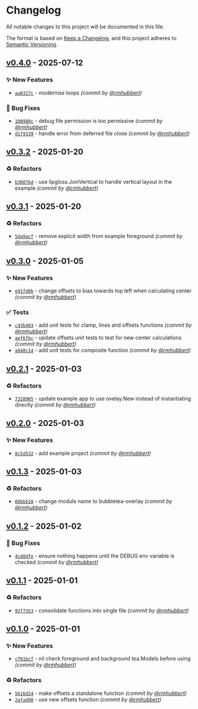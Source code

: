 # Changelog
All notable changes to this project will be documented in this file.

The format is based on [Keep a Changelog](https://keepachangelog.com/en/1.0.0/),
and this project adheres to [Semantic Versioning](https://semver.org/spec/v2.0.0.html).

## [v0.4.0] - 2025-07-12
### :sparkles: New Features
- [`aa0327c`](https://github.com/rmhubbert/bubbletea-overlay/commit/aa0327c6d2266db823e6487bc1ca7b9ac1830587) - modernise loops *(commit by [@rmhubbert](https://github.com/rmhubbert))*

### :bug: Bug Fixes
- [`100980c`](https://github.com/rmhubbert/bubbletea-overlay/commit/100980c038cfe4454ed28f0c28a3228dde7bc19a) - debug file permission is too permissive *(commit by [@rmhubbert](https://github.com/rmhubbert))*
- [`d1f9339`](https://github.com/rmhubbert/bubbletea-overlay/commit/d1f93393961c0460b565061e2c39cae016da9042) - handle error from deferred file close *(commit by [@rmhubbert](https://github.com/rmhubbert))*


## [v0.3.2] - 2025-01-20
### :recycle: Refactors
- [`b3087bd`](https://github.com/rmhubbert/bubbletea-overlay/commit/b3087bd35b408d95f05016e8f5184d425f365044) - use lipgloss.JoinVertical to handle vertical layout in the example *(commit by [@rmhubbert](https://github.com/rmhubbert))*


## [v0.3.1] - 2025-01-20
### :recycle: Refactors
- [`5da9acf`](https://github.com/rmhubbert/bubbletea-overlay/commit/5da9acfd6a2acc5ff1df7609230ed1d037e035ce) - remove explicit width from example foreground *(commit by [@rmhubbert](https://github.com/rmhubbert))*


## [v0.3.0] - 2025-01-05
### :sparkles: New Features
- [`e91fd0b`](https://github.com/rmhubbert/bubbletea-overlay/commit/e91fd0b06dca529cdad4b4e197975923a43cf95e) - change offsets to bias towards top left when calculating center *(commit by [@rmhubbert](https://github.com/rmhubbert))*

### :white_check_mark: Tests
- [`c43b493`](https://github.com/rmhubbert/bubbletea-overlay/commit/c43b4932a6896b41e3baefeda74c806b3a23736e) - add unit tests for clamp, lines and offsets functions *(commit by [@rmhubbert](https://github.com/rmhubbert))*
- [`aef6fbc`](https://github.com/rmhubbert/bubbletea-overlay/commit/aef6fbc8735e9c390a9dc09d2c8ae9b2a117ea24) - update offsets unit tests to test for new center calculations *(commit by [@rmhubbert](https://github.com/rmhubbert))*
- [`a040c14`](https://github.com/rmhubbert/bubbletea-overlay/commit/a040c1475d8d616ede4cc58c0ed80a226a32d348) - add unit tests for composite function *(commit by [@rmhubbert](https://github.com/rmhubbert))*


## [v0.2.1] - 2025-01-03
### :recycle: Refactors
- [`7328905`](https://github.com/rmhubbert/bubbletea-overlay/commit/7328905dd01ae14f2204041a44bc1596f4374377) - update example app to use ovelay.New instead of instantiating directly *(commit by [@rmhubbert](https://github.com/rmhubbert))*


## [v0.2.0] - 2025-01-03
### :sparkles: New Features
- [`8c5d532`](https://github.com/rmhubbert/bubbletea-overlay/commit/8c5d53283915997fb03c37f970a4fb4c2ffe65e5) - add example project *(commit by [@rmhubbert](https://github.com/rmhubbert))*


## [v0.1.3] - 2025-01-03
### :recycle: Refactors
- [`08bb610`](https://github.com/rmhubbert/bubbletea-overlay/commit/08bb6105480106c7cfd4787cb1abdc3c491bdaac) - change module name to bubbletea-overlay *(commit by [@rmhubbert](https://github.com/rmhubbert))*


## [v0.1.2] - 2025-01-02
### :bug: Bug Fixes
- [`4cd8dfe`](https://github.com/rmhubbert/bubble-overlay/commit/4cd8dfe4b9f8759a69bea11bd65669fd772aaefe) - ensure nothing happens until the DEBUG env variable is checked *(commit by [@rmhubbert](https://github.com/rmhubbert))*


## [v0.1.1] - 2025-01-01
### :recycle: Refactors
- [`92f7353`](https://github.com/rmhubbert/bubble-overlay/commit/92f7353931f99bdbe6298fa2a0ecb657a98924b6) - consolidate functions into single file *(commit by [@rmhubbert](https://github.com/rmhubbert))*


## [v0.1.0] - 2025-01-01
### :sparkles: New Features
- [`cf91bcf`](https://github.com/rmhubbert/bubble-overlay/commit/cf91bcf393da1ecb84847e5a903398374a2a17a9) - nil check foreground and background tea.Models before using *(commit by [@rmhubbert](https://github.com/rmhubbert))*

### :recycle: Refactors
- [`5616d24`](https://github.com/rmhubbert/bubble-overlay/commit/5616d243ad2561e3aece3324280d1a684d3e7eaf) - make offsets a standalone function *(commit by [@rmhubbert](https://github.com/rmhubbert))*
- [`2afad90`](https://github.com/rmhubbert/bubble-overlay/commit/2afad9017a5c7abb7439f6f2672abb72293982b1) - use new offsets function *(commit by [@rmhubbert](https://github.com/rmhubbert))*

[v0.1.0]: https://github.com/rmhubbert/bubble-overlay/compare/v0.0.1...v0.1.0
[v0.1.1]: https://github.com/rmhubbert/bubble-overlay/compare/v0.1.0...v0.1.1
[v0.1.2]: https://github.com/rmhubbert/bubble-overlay/compare/v0.1.1...v0.1.2
[v0.1.3]: https://github.com/rmhubbert/bubbletea-overlay/compare/v0.1.2...v0.1.3
[v0.2.0]: https://github.com/rmhubbert/bubbletea-overlay/compare/v0.1.3...v0.2.0
[v0.2.1]: https://github.com/rmhubbert/bubbletea-overlay/compare/v0.2.0...v0.2.1
[v0.3.0]: https://github.com/rmhubbert/bubbletea-overlay/compare/v0.2.1...v0.3.0
[v0.3.1]: https://github.com/rmhubbert/bubbletea-overlay/compare/v0.3.0...v0.3.1
[v0.3.2]: https://github.com/rmhubbert/bubbletea-overlay/compare/v0.3.1...v0.3.2
[v0.4.0]: https://github.com/rmhubbert/bubbletea-overlay/compare/v0.3.2...v0.4.0
